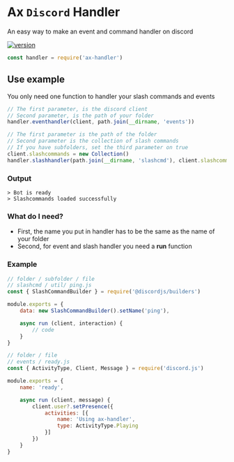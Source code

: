 # Ax `Discord` Handler
An easy way to make an event and command handler on discord

<a href="https://www.npmjs.com/package/ax-handler"><img src="https://img.shields.io/npm/v/ax-handler?style=flat-square" alt="version">

```js
const handler = require('ax-handler')
```

## Use example
You only need one function to handler your slash commands and events

```js
// The first parameter, is the discord client
// Second parameter, is the path of your folder
handler.eventhandler(client, path.join(__dirname, 'events'))
```

```js
// The first parameter is the path of the folder
// Second parameter is the collection of slash commands
// If you have subfolders, set the third parameter on true
client.slashcommands = new Collection()
handler.slashhandler(path.join(__dirname, 'slashcmd'), client.slashcommands, true)
```

### Output
```mkd
> Bot is ready
> Slashcommands loaded successfully
```

### What do I need?
- First, the name you put in handler has to be the same as the name of your folder
- Second, for event and slash handler you need a **run** function

### Example
```js
// folder / subfolder / file
// slashcmd / util/ ping.js
const { SlashCommandBuilder } = require('@discordjs/builders')

module.exports = {
    data: new SlashCommandBuilder().setName('ping'),

    async run (client, interaction) {
        // code
    }
}
```

```js
// folder / file
// events / ready.js
const { ActivityType, Client, Message } = require('discord.js')

module.exports = {
    name: 'ready',

    async run (client, message) {
        client.user?.setPresence({
            activities: [{ 
                name: 'Using ax-handler', 
                type: ActivityType.Playing 
            }]
        })
    }
}
```